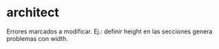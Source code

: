 # architect

Errores marcados a modificar. Ej.: definir height en las secciones genera problemas con width. 
